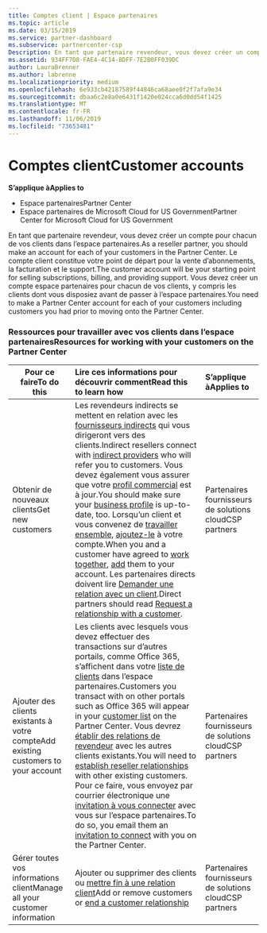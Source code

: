 ```yaml
---
title: Comptes client | Espace partenaires
ms.topic: article
ms.date: 03/15/2019
ms.service: partner-dashboard
ms.subservice: partnercenter-csp
Description: En tant que partenaire revendeur, vous devez créer un compte pour chacun de vos clients dans l’Espace partenaires. Le compte client constitue votre point de départ pour la vente d’abonnements, la facturation et le support.
ms.assetid: 934FF7D8-FAE4-4C14-8DFF-7E2B0FF039DC
author: LauraBrenner
ms.author: labrenne
ms.localizationpriority: medium
ms.openlocfilehash: 6e933cb42187589f44846ca68aee0f2f7afa9e34
ms.sourcegitcommit: dbaa6c2e8a0e6431f1420e024cca6d0dd54f1425
ms.translationtype: MT
ms.contentlocale: fr-FR
ms.lasthandoff: 11/06/2019
ms.locfileid: "73653481"
---
```

# <a name="customer-accounts"></a><span data-ttu-id="fd017-104">Comptes client</span><span class="sxs-lookup"><span data-stu-id="fd017-104">Customer accounts</span></span>

<span data-ttu-id="fd017-105">**S’applique à**</span><span class="sxs-lookup"><span data-stu-id="fd017-105">**Applies to**</span></span>

-  <span data-ttu-id="fd017-106">Espace partenaires</span><span class="sxs-lookup"><span data-stu-id="fd017-106">Partner Center</span></span>
-  <span data-ttu-id="fd017-107">Espace partenaires de Microsoft Cloud for US Government</span><span class="sxs-lookup"><span data-stu-id="fd017-107">Partner Center for Microsoft Cloud for US Government</span></span>


<span data-ttu-id="fd017-108">En tant que partenaire revendeur, vous devez créer un compte pour chacun de vos clients dans l’espace partenaires.</span><span class="sxs-lookup"><span data-stu-id="fd017-108">As a reseller partner, you should make an account for each of your customers in the Partner Center.</span></span> <span data-ttu-id="fd017-109">Le compte client constitue votre point de départ pour la vente d’abonnements, la facturation et le support.</span><span class="sxs-lookup"><span data-stu-id="fd017-109">The customer account will be your starting point for selling subscriptions, billing, and providing support.</span></span> <span data-ttu-id="fd017-110">Vous devez créer un compte espace partenaires pour chacun de vos clients, y compris les clients dont vous disposiez avant de passer à l’espace partenaires.</span><span class="sxs-lookup"><span data-stu-id="fd017-110">You need to make a Partner Center account for each of your customers including customers you had prior to moving onto the Partner Center.</span></span>

### <a name="resources-for-working-with-your-customers-on-the-partner-center"></a><span data-ttu-id="fd017-111">Ressources pour travailler avec vos clients dans l’espace partenaires</span><span class="sxs-lookup"><span data-stu-id="fd017-111">Resources for working with your customers on the Partner Center</span></span>

|<span data-ttu-id="fd017-112">**Pour ce faire**</span><span class="sxs-lookup"><span data-stu-id="fd017-112">**To do this**</span></span>   |<span data-ttu-id="fd017-113">**Lire ces informations pour découvrir comment**</span><span class="sxs-lookup"><span data-stu-id="fd017-113">**Read this to learn how**</span></span>   |<span data-ttu-id="fd017-114">**S’applique à**</span><span class="sxs-lookup"><span data-stu-id="fd017-114">**Applies to**</span></span>|
|-----------------|:----------------------------|:--------------|
|<span data-ttu-id="fd017-115">Obtenir de nouveaux clients</span><span class="sxs-lookup"><span data-stu-id="fd017-115">Get new customers</span></span>|<span data-ttu-id="fd017-116">Les revendeurs indirects se mettent en relation avec les [fournisseurs indirects](indirect-reseller-tasks-in-partner-center.md) qui vous dirigeront vers des clients.</span><span class="sxs-lookup"><span data-stu-id="fd017-116">Indirect resellers connect with [indirect providers](indirect-reseller-tasks-in-partner-center.md) who will refer you to customers.</span></span> <span data-ttu-id="fd017-117">Vous devez également vous assurer que votre [profil commercial](create-a-marketing-profile.md) est à jour.</span><span class="sxs-lookup"><span data-stu-id="fd017-117">You should make sure your [business profile](create-a-marketing-profile.md) is up-to-date, too.</span></span> <span data-ttu-id="fd017-118">Lorsqu’un client et vous convenez de [travailler ensemble](responding-to-referrals.md), [ajoutez-le](add-a-new-customer.md) à votre compte.</span><span class="sxs-lookup"><span data-stu-id="fd017-118">When you and a customer have agreed to [work together](responding-to-referrals.md), [add](add-a-new-customer.md) them to your account.</span></span> <span data-ttu-id="fd017-119">Les partenaires directs doivent lire [ Demander une relation avec un client](request-a-relationship-with-a-customer.md).</span><span class="sxs-lookup"><span data-stu-id="fd017-119">Direct partners should read [ Request a relationship with a customer](request-a-relationship-with-a-customer.md).</span></span>|<span data-ttu-id="fd017-120">Partenaires fournisseurs de solutions cloud</span><span class="sxs-lookup"><span data-stu-id="fd017-120">CSP partners</span></span>|
|<span data-ttu-id="fd017-121">Ajouter des clients existants à votre compte</span><span class="sxs-lookup"><span data-stu-id="fd017-121">Add existing customers to your account</span></span>   | <span data-ttu-id="fd017-122">Les clients avec lesquels vous devez effectuer des transactions sur d’autres portails, comme Office 365, s’affichent dans votre [liste de clients](see-your-customer-list.md) dans l’espace partenaires.</span><span class="sxs-lookup"><span data-stu-id="fd017-122">Customers you transact with on other portals such as Office 365 will appear in your [customer list](see-your-customer-list.md) on the Partner Center.</span></span> <span data-ttu-id="fd017-123">Vous devrez [établir des relations de revendeur](indirect-reseller-tasks-in-partner-center.md) avec les autres clients existants.</span><span class="sxs-lookup"><span data-stu-id="fd017-123">You will need to [establish reseller relationships](indirect-reseller-tasks-in-partner-center.md) with other existing customers.</span></span> <span data-ttu-id="fd017-124">Pour ce faire, vous envoyez par courrier électronique une [invitation à vous connecter](responding-to-referrals.md) avec vous sur l’espace partenaires.</span><span class="sxs-lookup"><span data-stu-id="fd017-124">To do so, you email them an [invitation to connect](responding-to-referrals.md) with you on the Partner Center.</span></span>   | <span data-ttu-id="fd017-125">Partenaires fournisseurs de solutions cloud</span><span class="sxs-lookup"><span data-stu-id="fd017-125">CSP partners</span></span>   |
|<span data-ttu-id="fd017-126">Gérer toutes vos informations client</span><span class="sxs-lookup"><span data-stu-id="fd017-126">Manage all your customer information</span></span>   | <span data-ttu-id="fd017-127">Ajouter ou supprimer des clients ou [mettre fin à une relation client](remove-a-relationship.md)</span><span class="sxs-lookup"><span data-stu-id="fd017-127">Add or remove customers or [end a customer relationship](remove-a-relationship.md)</span></span>|   <span data-ttu-id="fd017-128">Partenaires fournisseurs de solutions cloud</span><span class="sxs-lookup"><span data-stu-id="fd017-128">CSP partners</span></span> |